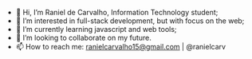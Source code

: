 - 👋 Hi, I’m Raniel de Carvalho, Information Technology student;
- 👀 I’m interested in full-stack development, but with focus on the web;
- 🌱 I’m currently learning javascript and web tools;
- 💞️ I’m looking to collaborate on my future.
- 📫 How to reach me: ranielcarvalho15@gmail.com | @ranielcarv

<!---
Ranieru/Ranieru is a ✨ special ✨ repository because its `README.md` (this file) appears on your GitHub profile.
You can click the Preview link to take a look at your changes.
--->
